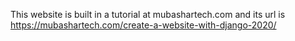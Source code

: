 This website is built in a tutorial at mubashartech.com and its url is https://mubashartech.com/create-a-website-with-django-2020/
